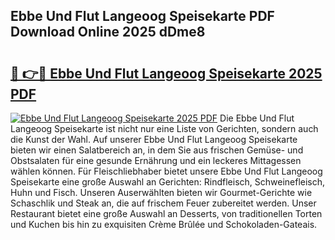 ## Ebbe Und Flut Langeoog Speisekarte PDF Download Online 2025 dDme8

# <h2><a href="http://gc68cf.nevu.top/?p=Ebbe+Und+Flut+Langeoog+Speisekarte">🔗 👉🔴 Ebbe Und Flut Langeoog Speisekarte 2025 PDF</a></h2>

[![Ebbe Und Flut Langeoog Speisekarte 2025 PDF](https://i.imgur.com/dBaPXMq.png)](http://gc68cf.nevu.top/?p=Ebbe+Und+Flut+Langeoog+Speisekarte)
Die Ebbe Und Flut Langeoog Speisekarte ist nicht nur eine Liste von Gerichten, sondern auch die Kunst der Wahl. Auf unserer Ebbe Und Flut Langeoog Speisekarte bieten wir einen Salatbereich an, in dem Sie aus frischen Gemüse- und Obstsalaten für eine gesunde Ernährung und ein leckeres Mittagessen wählen können. Für Fleischliebhaber bietet unsere Ebbe Und Flut Langeoog Speisekarte eine große Auswahl an Gerichten: Rindfleisch, Schweinefleisch, Huhn und Fisch. Unseren Auserwählten bieten wir Gourmet-Gerichte wie Schaschlik und Steak an, die auf frischem Feuer zubereitet werden. Unser Restaurant bietet eine große Auswahl an Desserts, von traditionellen Torten und Kuchen bis hin zu exquisiten Crème Brûlée und Schokoladen-Gateais.
